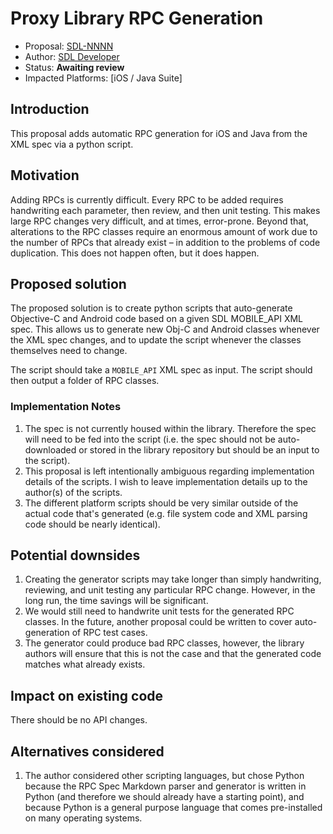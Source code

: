 # Proxy Library RPC Generation

* Proposal: [SDL-NNNN](NNNN-proxy-rpc-generation.md)
* Author: [SDL Developer](https://github.com/joeljfischer)
* Status: **Awaiting review**
* Impacted Platforms: [iOS / Java Suite]

## Introduction
This proposal adds automatic RPC generation for iOS and Java from the XML spec via a python script.

## Motivation
Adding RPCs is currently difficult. Every RPC to be added requires handwriting each parameter, then review, and then unit testing. This makes large RPC changes very difficult, and at times, error-prone. Beyond that, alterations to the RPC classes require an enormous amount of work due to the number of RPCs that already exist – in addition to the problems of code duplication. This does not happen often, but it does happen.

## Proposed solution
The proposed solution is to create python scripts that auto-generate Objective-C and Android code based on a given SDL MOBILE_API XML spec. This allows us to generate new Obj-C and Android classes whenever the XML spec changes, and to update the script whenever the classes themselves need to change.

The script should take a `MOBILE_API` XML spec as input. The script should then output a folder of RPC classes.

### Implementation Notes
1. The spec is not currently housed within the library. Therefore the spec will need to be fed into the script (i.e. the spec should not be auto-downloaded or stored in the library repository but should be an input to the script).
2. This proposal is left intentionally ambiguous regarding implementation details of the scripts. I wish to leave implementation details up to the author(s) of the scripts.
3. The different platform scripts should be very similar outside of the actual code that's generated (e.g. file system code and XML parsing code should be nearly identical).

## Potential downsides
1. Creating the generator scripts may take longer than simply handwriting, reviewing, and unit testing any particular RPC change. However, in the long run, the time savings will be significant.
2. We would still need to handwrite unit tests for the generated RPC classes. In the future, another proposal could be written to cover auto-generation of RPC test cases.
3. The generator could produce bad RPC classes, however, the library authors will ensure that this is not the case and that the generated code matches what already exists.

## Impact on existing code
There should be no API changes. 

## Alternatives considered
1. The author considered other scripting languages, but chose Python because the RPC Spec Markdown parser and generator is written in Python (and therefore we should already have a starting point), and because Python is a general purpose language that comes pre-installed on many operating systems.
